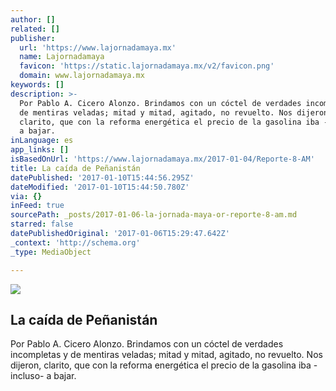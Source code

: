 ```yaml
---
author: []
related: []
publisher:
  url: 'https://www.lajornadamaya.mx'
  name: Lajornadamaya
  favicon: 'https://static.lajornadamaya.mx/v2/favicon.png'
  domain: www.lajornadamaya.mx
keywords: []
description: >-
  Por Pablo A. Cicero Alonzo. Brindamos con un cóctel de verdades incompletas y
  de mentiras veladas; mitad y mitad, agitado, no revuelto. Nos dijeron,
  clarito, que con la reforma energética el precio de la gasolina iba -incluso-
  a bajar.
inLanguage: es
app_links: []
isBasedOnUrl: 'https://www.lajornadamaya.mx/2017-01-04/Reporte-8-AM'
title: La caída de Peñanistán
datePublished: '2017-01-10T15:44:56.295Z'
dateModified: '2017-01-10T15:44:50.780Z'
via: {}
inFeed: true
sourcePath: _posts/2017-01-06-la-jornada-maya-or-reporte-8-am.md
starred: false
datePublishedOriginal: '2017-01-06T15:29:47.642Z'
_context: 'http://schema.org'
_type: MediaObject

---
```

<article style=""><img src="https://img.lajornadamaya.mx/32/hi48es6te0iv_640-414-cover" /><h1>La caída de Peñanistán</h1><p>Por Pablo A. Cicero Alonzo. Brindamos con un cóctel de verdades incompletas y de mentiras veladas; mitad y mitad, agitado, no revuelto. Nos dijeron, clarito, que con la reforma energética el precio de la gasolina iba -incluso- a bajar.</p></article>
